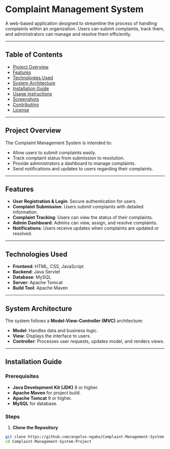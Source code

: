 # Complaint Management System

A web-based application designed to streamline the process of handling complaints within an organization. Users can submit complaints, track them, and administrators can manage and resolve them efficiently.

---

## Table of Contents

- [Project Overview](#project-overview)
- [Features](#features)
- [Technologies Used](#technologies-used)
- [System Architecture](#system-architecture)
- [Installation Guide](#installation-guide)
- [Usage Instructions](#usage-instructions)
- [Screenshots](#screenshots)
- [Contributing](#contributing)
- [License](#license)

---

## Project Overview

The Complaint Management System is intended to:

- Allow users to submit complaints easily.
- Track complaint status from submission to resolution.
- Provide administrators a dashboard to manage complaints.
- Send notifications and updates to users regarding their complaints.

---

## Features

- **User Registration & Login**: Secure authentication for users.
- **Complaint Submission**: Users submit complaints with detailed information.
- **Complaint Tracking**: Users can view the status of their complaints.
- **Admin Dashboard**: Admins can view, assign, and resolve complaints.
- **Notifications**: Users receive updates when complaints are updated or resolved.

---

## Technologies Used

- **Frontend**: HTML, CSS, JavaScript
- **Backend**: Java Servlet
- **Database**: MySQL
- **Server**: Apache Tomcat
- **Build Tool**: Apache Maven

---

## System Architecture

The system follows a **Model-View-Controller (MVC)** architecture:

- **Model**: Handles data and business logic.
- **View**: Displays the interface to users.
- **Controller**: Processes user requests, updates model, and renders views.

---

## Installation Guide

### Prerequisites

- **Java Development Kit (JDK)** 8 or higher.
- **Apache Maven** for project build.
- **Apache Tomcat** 9 or higher.
- **MySQL** for database.

### Steps

1. **Clone the Repository**

```bash
git clone https://github.com/angelos-ngabo/Complaint-Management-System-Project.git
cd Complaint-Management-System-Project
